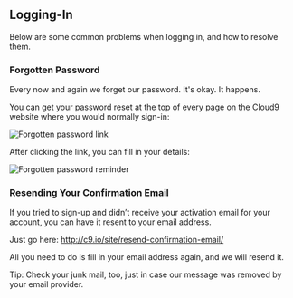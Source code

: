 ## Logging-In

Below are some common problems when logging in, and how to resolve them.

### Forgotten Password

Every now and again we forget our password. It's okay. It happens.

You can get your password reset at the top of every page on the Cloud9 website where you would normally sign-in:

![Forgotten password link](./images/forgotten_password.png)

After clicking the link, you can fill in your details:

![Forgotten password reminder](./images/resend_email.png)

### Resending Your Confirmation Email

If you tried to sign-up and didn’t receive your activation email for your account, you can have it resent to your email address.

Just go here: http://c9.io/site/resend-confirmation-email/

All you need to do is fill in your email address again, and we will resend it.

Tip: Check your junk mail, too, just in case our message was removed by your email provider.